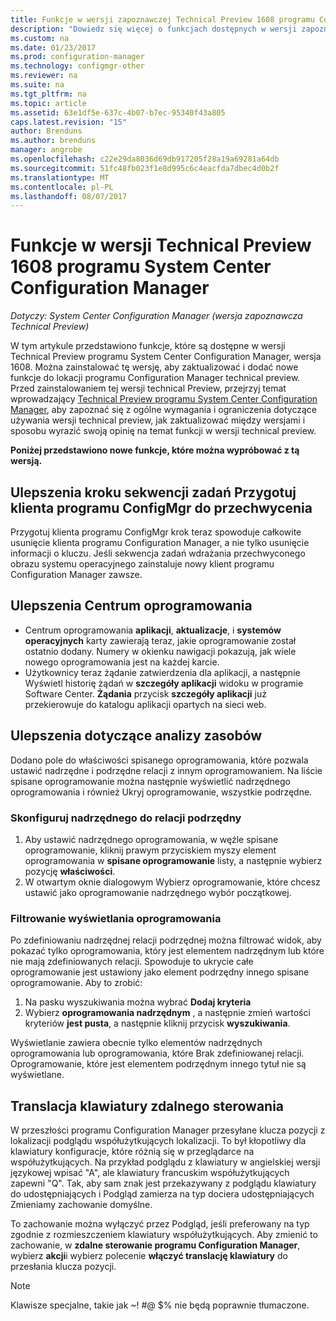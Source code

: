```yaml
---
title: Funkcje w wersji zapoznawczej Technical Preview 1608 programu Configuration Manager
description: "Dowiedz się więcej o funkcjach dostępnych w wersji zapoznawczej Technical Preview programu System Center Configuration Manager, wersja 1608."
ms.custom: na
ms.date: 01/23/2017
ms.prod: configuration-manager
ms.technology: configmgr-other
ms.reviewer: na
ms.suite: na
ms.tgt_pltfrm: na
ms.topic: article
ms.assetid: 63e1df5e-637c-4b07-b7ec-95340f43a805
caps.latest.revision: "15"
author: Brenduns
ms.author: brenduns
manager: angrobe
ms.openlocfilehash: c22e29da8036d69db917205f28a19a69281a64db
ms.sourcegitcommit: 51fc48fb023f1e8d995c6c4eacfda7dbec4d0b2f
ms.translationtype: MT
ms.contentlocale: pl-PL
ms.lasthandoff: 08/07/2017
---
```

# <a name="capabilities-in-technical-preview-1608-for-system-center-configuration-manager"></a>Funkcje w wersji Technical Preview 1608 programu System Center Configuration Manager

*Dotyczy: System Center Configuration Manager (wersja zapoznawcza Technical Preview)*

W tym artykule przedstawiono funkcje, które są dostępne w wersji Technical Preview programu System Center Configuration Manager, wersja 1608. Można zainstalować tę wersję, aby zaktualizować i dodać nowe funkcje do lokacji programu Configuration Manager technical preview.      Przed zainstalowaniem tej wersji technical Preview, przejrzyj temat wprowadzający [Technical Preview programu System Center Configuration Manager](../../core/get-started/technical-preview.md), aby zapoznać się z ogólne wymagania i ograniczenia dotyczące używania wersji technical preview, jak zaktualizować między wersjami i sposobu wyrazić swoją opinię na temat funkcji w wersji technical preview.    


**Poniżej przedstawiono nowe funkcje, które można wypróbować z tą wersją.**  




##  <a name="improvements-to-the-prepare-configmgr-client-for-capture-task-sequence-step"></a>Ulepszenia kroku sekwencji zadań Przygotuj klienta programu ConfigMgr do przechwycenia  
Przygotuj klienta programu ConfigMgr krok teraz spowoduje całkowite usunięcie klienta programu Configuration Manager, a nie tylko usunięcie informacji o kluczu. Jeśli sekwencja zadań wdrażania przechwyconego obrazu systemu operacyjnego zainstaluje nowy klient programu Configuration Manager zawsze.  


## <a name="improvements-to-software-center"></a>Ulepszenia Centrum oprogramowania
* Centrum oprogramowania **aplikacji**, **aktualizacje**, i **systemów operacyjnych** karty zawierają teraz, jakie oprogramowanie został ostatnio dodany. Numery w okienku nawigacji pokazują, jak wiele nowego oprogramowania jest na każdej karcie.
* Użytkownicy teraz żądanie zatwierdzenia dla aplikacji, a następnie Wyświetl historię żądań w **szczegóły aplikacji** widoku w programie Software Center. **Żądania** przycisk **szczegóły aplikacji** już przekierowuje do katalogu aplikacji opartych na sieci web.

## <a name="improvements-to-asset-intelligence"></a>Ulepszenia dotyczące analizy zasobów
Dodano pole do właściwości spisanego oprogramowania, które pozwala ustawić nadrzędne i podrzędne relacji z innym oprogramowaniem. Na liście spisane oprogramowanie można następnie wyświetlić nadrzędnego oprogramowania i również Ukryj oprogramowanie, wszystkie podrzędne.

### <a name="configure-a-parent-to-child-relationship"></a>Skonfiguruj nadrzędnego do relacji podrzędny
  1. Aby ustawić nadrzędnego oprogramowania, w węźle spisane oprogramowanie, kliknij prawym przyciskiem myszy element oprogramowania w **spisane oprogramowanie** listy, a następnie wybierz pozycję **właściwości**.
  2. W otwartym oknie dialogowym Wybierz oprogramowanie, które chcesz ustawić jako oprogramowanie nadrzędnego wybór początkowej.

### <a name="filter-the-software-display"></a>Filtrowanie wyświetlania oprogramowania
Po zdefiniowaniu nadrzędnej relacji podrzędnej można filtrować widok, aby pokazać tylko oprogramowania, który jest elementem nadrzędnym lub które nie mają zdefiniowanych relacji. Spowoduje to ukrycie całe oprogramowanie jest ustawiony jako element podrzędny innego spisane oprogramowanie. Aby to zrobić:
   1.   Na pasku wyszukiwania można wybrać **Dodaj kryteria**
   2. Wybierz **oprogramowania nadrzędnym** , a następnie zmień wartości kryteriów **jest pusta**, a następnie kliknij przycisk **wyszukiwania**.

Wyświetlanie zawiera obecnie tylko elementów nadrzędnych oprogramowania lub oprogramowania, które Brak zdefiniowanej relacji. Oprogramowanie, które jest elementem podrzędnym innego tytuł nie są wyświetlane.

## <a name="remote-control-keyboard-translation"></a>Translacja klawiatury zdalnego sterowania
W przeszłości programu Configuration Manager przesyłane klucza pozycji z lokalizacji podglądu współużytkujących lokalizacji. To był kłopotliwy dla klawiatury konfiguracje, które różnią się w przeglądarce na współużytkujących. Na przykład podglądu z klawiatury w angielskiej wersji językowej wpisać "A", ale klawiatury francuskim współużytkujących zapewni "Q". Tak, aby sam znak jest przekazywany z podglądu klawiatury do udostępniających i Podgląd zamierza na typ dociera udostępniających Zmieniamy zachowanie domyślne.

To zachowanie można wyłączyć przez Podgląd, jeśli preferowany na typ zgodnie z rozmieszczeniem klawiatury współużytkujących. Aby zmienić to zachowanie, w **zdalne sterowanie programu Configuration Manager**, wybierz **akcji**i wybierz polecenie **włączyć translację klawiatury** do przesłania klucza pozycji.

> [!NOTE]
>
> Klawisze specjalne, takie jak ~! #@ $% nie będą poprawnie tłumaczone.
